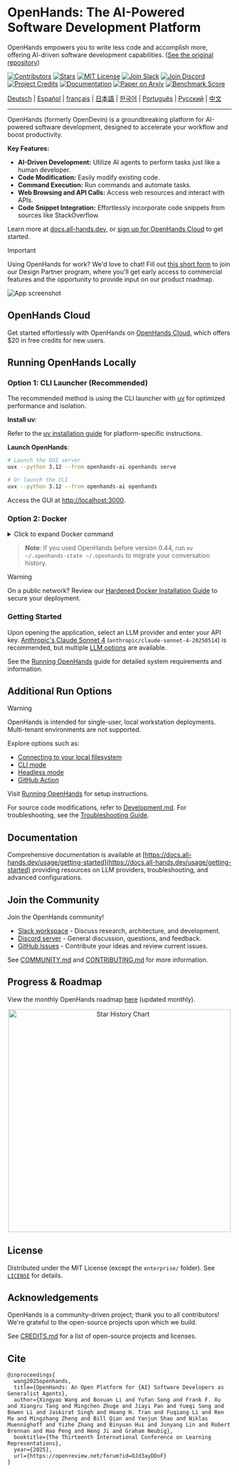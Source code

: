 # OpenHands: The AI-Powered Software Development Platform

OpenHands empowers you to write less code and accomplish more, offering AI-driven software development capabilities. ([See the original repository](https://github.com/All-Hands-AI/OpenHands))

[![Contributors](https://img.shields.io/github/contributors/All-Hands-AI/OpenHands?style=for-the-badge&color=blue)](https://github.com/All-Hands-AI/OpenHands/graphs/contributors)
[![Stars](https://img.shields.io/github/stars/All-Hands-AI/OpenHands?style=for-the-badge&color=blue)](https://github.com/All-Hands-AI/OpenHands/stargazers)
[![MIT License](https://img.shields.io/github/license/All-Hands-AI/OpenHands?style=for-the-badge&color=blue)](https://github.com/All-Hands-AI/OpenHands/blob/main/LICENSE)
[![Join Slack](https://img.shields.io/badge/Slack-Join%20Us-red?logo=slack&logoColor=white&style=for-the-badge)](https://dub.sh/openhands)
[![Join Discord](https://img.shields.io/badge/Discord-Join%20Us-purple?logo=discord&logoColor=white&style=for-the-badge)](https://discord.gg/ESHStjSjD4)
[![Project Credits](https://img.shields.io/badge/Project-Credits-blue?style=for-the-badge&color=FFE165&logo=github&logoColor=white)](https://github.com/All-Hands-AI/OpenHands/blob/main/CREDITS.md)
[![Documentation](https://img.shields.io/badge/Documentation-000?logo=googledocs&logoColor=FFE165&style=for-the-badge)](https://docs.all-hands.dev/usage/getting-started)
[![Paper on Arxiv](https://img.shields.io/badge/Paper%20on%20Arxiv-000?logoColor=FFE165&logo=arxiv&style=for-the-badge)](https://arxiv.org/abs/2407.16741)
[![Benchmark Score](https://img.shields.io/badge/Benchmark%20score-000?logoColor=FFE165&logo=huggingface&style=for-the-badge)](https://docs.google.com/spreadsheets/d/1wOUdFCMyY6Nt0AIqF705KN4JKOWgeI4wUGUP60krXXs/edit?gid=0#gid=0)

<!-- Keep these links. Translations will automatically update with the README. -->
<a href="https://www.readme-i18n.com/All-Hands-AI/OpenHands?lang=de">Deutsch</a> |
<a href="https://www.readme-i18n.com/All-Hands-AI/OpenHands?lang=es">Español</a> |
<a href="https://www.readme-i18n.com/All-Hands-AI/OpenHands?lang=fr">français</a> |
<a href="https://www.readme-i18n.com/All-Hands-AI/OpenHands?lang=ja">日本語</a> |
<a href="https://www.readme-i18n.com/All-Hands-AI/OpenHands?lang=ko">한국어</a> |
<a href="https://www.readme-i18n.com/All-Hands-AI/OpenHands?lang=pt">Português</a> |
<a href="https://www.readme-i18n.com/All-Hands-AI/OpenHands?lang=ru">Русский</a> |
<a href="https://www.readme-i18n.com/All-Hands-AI/OpenHands?lang=zh">中文</a>

<hr>

OpenHands (formerly OpenDevin) is a groundbreaking platform for AI-powered software development, designed to accelerate your workflow and boost productivity.

**Key Features:**

*   **AI-Driven Development:** Utilize AI agents to perform tasks just like a human developer.
*   **Code Modification:** Easily modify existing code.
*   **Command Execution:** Run commands and automate tasks.
*   **Web Browsing and API Calls:** Access web resources and interact with APIs.
*   **Code Snippet Integration:** Effortlessly incorporate code snippets from sources like StackOverflow.

Learn more at [docs.all-hands.dev](https://docs.all-hands.dev), or [sign up for OpenHands Cloud](https://app.all-hands.dev) to get started.

> [!IMPORTANT]
> Using OpenHands for work? We'd love to chat! Fill out
> [this short form](https://docs.google.com/forms/d/e/1FAIpQLSet3VbGaz8z32gW9Wm-Grl4jpt5WgMXPgJ4EDPVmCETCBpJtQ/viewform)
> to join our Design Partner program, where you'll get early access to commercial features and the opportunity to provide input on our product roadmap.

![App screenshot](./docs/static/img/screenshot.png)

## OpenHands Cloud

Get started effortlessly with OpenHands on [OpenHands Cloud](https://app.all-hands.dev), which offers $20 in free credits for new users.

## Running OpenHands Locally

### Option 1: CLI Launcher (Recommended)

The recommended method is using the CLI launcher with [uv](https://docs.astral.sh/uv/) for optimized performance and isolation.

**Install uv**:

Refer to the [uv installation guide](https://docs.astral.sh/uv/getting-started/installation/) for platform-specific instructions.

**Launch OpenHands**:

```bash
# Launch the GUI server
uvx --python 3.12 --from openhands-ai openhands serve

# Or launch the CLI
uvx --python 3.12 --from openhands-ai openhands
```

Access the GUI at [http://localhost:3000](http://localhost:3000).

### Option 2: Docker

<details>
<summary>Click to expand Docker command</summary>

Run OpenHands with Docker:

```bash
docker pull docker.all-hands.dev/all-hands-ai/runtime:0.57-nikolaik

docker run -it --rm --pull=always \
    -e SANDBOX_RUNTIME_CONTAINER_IMAGE=docker.all-hands.dev/all-hands-ai/runtime:0.57-nikolaik \
    -e LOG_ALL_EVENTS=true \
    -v /var/run/docker.sock:/var/run/docker.sock \
    -v ~/.openhands:/.openhands \
    -p 3000:3000 \
    --add-host host.docker.internal:host-gateway \
    --name openhands-app \
    docker.all-hands.dev/all-hands-ai/openhands:0.57
```

</details>

> **Note**: If you used OpenHands before version 0.44, run `mv ~/.openhands-state ~/.openhands` to migrate your conversation history.

> [!WARNING]
> On a public network? Review our [Hardened Docker Installation Guide](https://docs.all-hands.dev/usage/runtimes/docker#hardened-docker-installation) to secure your deployment.

### Getting Started

Upon opening the application, select an LLM provider and enter your API key.  [Anthropic's Claude Sonnet 4](https://www.anthropic.com/api) (`anthropic/claude-sonnet-4-20250514`) is recommended, but multiple [LLM options](https://docs.all-hands.dev/usage/llms) are available.

See the [Running OpenHands](https://docs.all-hands.dev/usage/installation) guide for detailed system requirements and information.

## Additional Run Options

> [!WARNING]
> OpenHands is intended for single-user, local workstation deployments.  Multi-tenant environments are not supported.

Explore options such as:

*   [Connecting to your local filesystem](https://docs.all-hands.dev/usage/runtimes/docker#connecting-to-your-filesystem)
*   [CLI mode](https://docs.all-hands.dev/usage/how-to/cli-mode)
*   [Headless mode](https://docs.all-hands.dev/usage/how-to/headless-mode)
*   [GitHub Action](https://docs.all-hands.dev/usage/how-to/github-action)

Visit [Running OpenHands](https://docs.all-hands.dev/usage/installation) for setup instructions.

For source code modifications, refer to [Development.md](https://github.com/All-Hands-AI/OpenHands/blob/main/Development.md).  For troubleshooting, see the [Troubleshooting Guide](https://docs.all-hands.dev/usage/troubleshooting).

## Documentation

Comprehensive documentation is available at [https://docs.all-hands.dev/usage/getting-started](https://docs.all-hands.dev/usage/getting-started) providing resources on LLM providers, troubleshooting, and advanced configurations.

## Join the Community

Join the OpenHands community!

*   [Slack workspace](https://dub.sh/openhands) - Discuss research, architecture, and development.
*   [Discord server](https://discord.gg/ESHStjSjD4) - General discussion, questions, and feedback.
*   [GitHub Issues](https://github.com/All-Hands-AI/OpenHands/issues) - Contribute your ideas and review current issues.

See [COMMUNITY.md](./COMMUNITY.md) and [CONTRIBUTING.md](./CONTRIBUTING.md) for more information.

## Progress & Roadmap

View the monthly OpenHands roadmap [here](https://github.com/orgs/All-Hands-AI/projects/1) (updated monthly).

<p align="center">
  <a href="https://star-history.com/#All-Hands-AI/OpenHands&Date">
    <img src="https://api.star-history.com/svg?repos=All-Hands-AI/OpenHands&type=Date" width="500" alt="Star History Chart">
  </a>
</p>

## License

Distributed under the MIT License (except the `enterprise/` folder).  See [`LICENSE`](./LICENSE) for details.

## Acknowledgements

OpenHands is a community-driven project; thank you to all contributors!  We're grateful to the open-source projects upon which we build.

See [CREDITS.md](./CREDITS.md) for a list of open-source projects and licenses.

## Cite

```
@inproceedings{
  wang2025openhands,
  title={OpenHands: An Open Platform for {AI} Software Developers as Generalist Agents},
  author={Xingyao Wang and Boxuan Li and Yufan Song and Frank F. Xu and Xiangru Tang and Mingchen Zhuge and Jiayi Pan and Yueqi Song and Bowen Li and Jaskirat Singh and Hoang H. Tran and Fuqiang Li and Ren Ma and Mingzhang Zheng and Bill Qian and Yanjun Shao and Niklas Muennighoff and Yizhe Zhang and Binyuan Hui and Junyang Lin and Robert Brennan and Hao Peng and Heng Ji and Graham Neubig},
  booktitle={The Thirteenth International Conference on Learning Representations},
  year={2025},
  url={https://openreview.net/forum?id=OJd3ayDDoF}
}
```